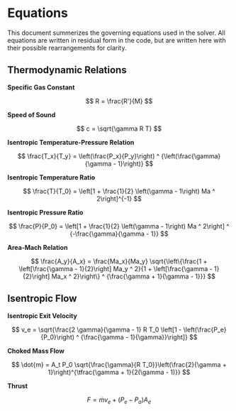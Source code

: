 # Equations

This document summerizes the governing equations used in the solver.
All equations are written in residual form in the code, but are written here with their possible rearrangements for clarity.

## Thermodynamic Relations

**Specific Gas Constant** 

$$
R = \frac{R'}{M}
$$


**Speed of Sound**

$$
c = \sqrt{\gamma R T}
$$


**Isentropic Temperature-Pressure Relation**

$$
\frac{T_x}{T_y} = \left(\frac{P_x}{P_y}\right) ^ {\left(\frac{\gamma}{\gamma - 1}\right)}
$$


**Isentropic Temperature Ratio**

$$
\frac{T}{T_0} = \left[1 + \frac{1}{2} \left(\gamma - 1\right) Ma ^ 2\right]^{-1}
$$


**Isentropic Pressure Ratio**

$$
\frac{P}{P_0} = \left[1 + \frac{1}{2} \left(\gamma - 1\right) Ma ^ 2\right] ^ {-\frac{\gamma}{\gamma - 1}}
$$


**Area-Mach Relation**

$$
\frac{A_y}{A_x} = \frac{Ma_x}{Ma_y} \sqrt{\left\{\frac{1 + \left[\frac{\gamma - 1}{2}\right] Ma_y ^ 2}{1 + \left[\frac{\gamma - 1}{2}\right] Ma_x ^ 2}\right\} ^ {\frac{\gamma + 1}{\gamma - 1}}}
$$


## Isentropic Flow

**Isentropic Exit Velocity**

$$
v_e = \sqrt{\frac{2 \gamma}{\gamma - 1} R T_0 \left[1 - \left(\frac{P_e}{P_0}\right) ^ {\frac{\gamma - 1}{\gamma}}\right]}
$$


**Choked Mass Flow**

$$
\dot{m} = A_t P_0 \sqrt{\frac{\gamma}{R T_0}}\left(\frac{2}{\gamma + 1}\right)^{\tfrac{\gamma + 1}{2(\gamma - 1)}}
$$


**Thrust**

$$
F = \dot{m} v_e + \left(P_e - P_a\right) A_e
$$